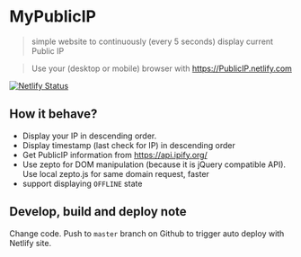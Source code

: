 # MyPublicIP
> simple website to continuously (every 5 seconds) display current Public IP

> Use your (desktop or mobile) browser with https://PublicIP.netlify.com


[![Netlify Status](https://api.netlify.com/api/v1/badges/a702c733-d58d-4ed8-95ac-f34ac1186654/deploy-status)](https://app.netlify.com/sites/publicip/deploys)



## How it behave?
* Display your IP in descending order.
* Display timestamp (last check for IP) in descending order
* Get PublicIP information from https://api.ipify.org/
* Use zepto for DOM manipulation (because it is jQuery compatible API). Use local zepto.js for same domain request, faster
* support displaying `OFFLINE` state


## Develop, build and deploy note
Change code. Push to `master` branch on Github to trigger auto deploy with Netlify site.
